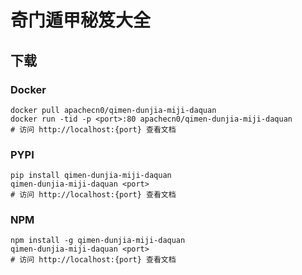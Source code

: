 # 奇门遁甲秘笈大全

## 下载

### Docker

```
docker pull apachecn0/qimen-dunjia-miji-daquan
docker run -tid -p <port>:80 apachecn0/qimen-dunjia-miji-daquan
# 访问 http://localhost:{port} 查看文档
```

### PYPI

```
pip install qimen-dunjia-miji-daquan
qimen-dunjia-miji-daquan <port>
# 访问 http://localhost:{port} 查看文档
```

### NPM

```
npm install -g qimen-dunjia-miji-daquan
qimen-dunjia-miji-daquan <port>
# 访问 http://localhost:{port} 查看文档
```